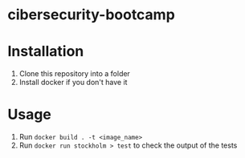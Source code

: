 # cibersecurity-bootcamp

# Installation
1. Clone this repository into a folder
2. Install docker if you don't have it

# Usage
1. Run `docker build . -t <image_name>`
2. Run `docker run stockholm > test` to check the output of the tests
